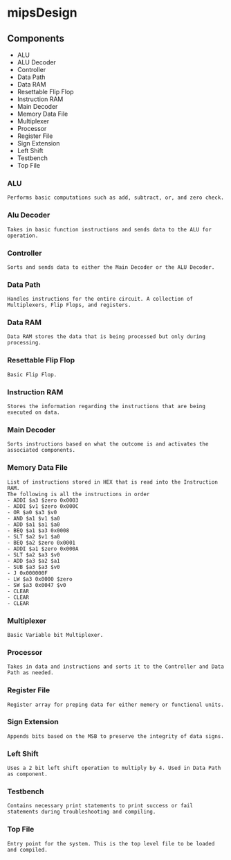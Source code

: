 # mipsDesign

## Components
* ALU
* ALU Decoder
* Controller
* Data Path
* Data RAM
* Resettable Flip Flop
* Instruction RAM
* Main Decoder
* Memory Data File
* Multiplexer
* Processor
* Register File
* Sign Extension
* Left Shift
* Testbench
* Top File

### ALU
	Performs basic computations such as add, subtract, or, and zero check.

### Alu Decoder
	Takes in basic function instructions and sends data to the ALU for operation.

### Controller
	Sorts and sends data to either the Main Decoder or the ALU Decoder.

### Data Path
	Handles instructions for the entire circuit. A collection of Multiplexers, Flip Flops, and registers. 

### Data RAM
	Data RAM stores the data that is being processed but only during processing. 

### Resettable Flip Flop
	Basic Flip Flop.

### Instruction RAM
	Stores the information regarding the instructions that are being executed on data.

### Main Decoder
	Sorts instructions based on what the outcome is and activates the associated components.

### Memory Data File
	List of instructions stored in HEX that is read into the Instruction RAM.
	The following is all the instructions in order
	- ADDI $a3 $zero 0x0003
	- ADDI $v1 $zero 0x000C
	- OR $a0 $a3 $v0
	- AND $a1 $v1 $a0
	- ADD $a1 $a1 $a0
	- BEQ $a1 $a3 0x0008
	- SLT $a2 $v1 $a0
	- BEQ $a2 $zero 0x0001
	- ADDI $a1 $zero 0x000A
	- SLT $a2 $a3 $v0
	- ADD $a3 $a2 $a1
	- SUB $a3 $a3 $v0
	- J 0x000000F
	- LW $a3 0x0000 $zero
	- SW $a3 0x0047 $v0
	- CLEAR
	- CLEAR
	- CLEAR

### Multiplexer
	Basic Variable bit Multiplexer.

### Processor
	Takes in data and instructions and sorts it to the Controller and Data Path as needed.

### Register File
	Register array for preping data for either memory or functional units.

### Sign Extension
	Appends bits based on the MSB to preserve the integrity of data signs.

### Left Shift
	Uses a 2 bit left shift operation to multiply by 4. Used in Data Path as component.

### Testbench
	Contains necessary print statements to print success or fail statements during troubleshooting and compiling.

### Top File
	Entry point for the system. This is the top level file to be loaded and compiled. 
